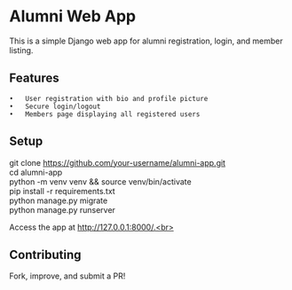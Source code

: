 # Alumni Web App

This is a simple Django web app for alumni registration, login, and member listing.

## Features

	•	User registration with bio and profile picture
	•	Secure login/logout
	•	Members page displaying all registered users

## Setup

git clone https://github.com/your-username/alumni-app.git <br> 
cd alumni-app  <br>
python -m venv venv && source venv/bin/activate  <br>
pip install -r requirements.txt <br> 
python manage.py migrate  <br>
python manage.py runserver <br> 

Access the app at http://127.0.0.1:8000/.<br>

## Contributing

Fork, improve, and submit a PR!<br>


